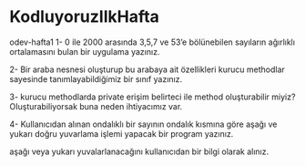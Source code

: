 # KodluyoruzIlkHafta


odev-hafta1
1- 0 ile 2000 arasında 3,5,7 ve 53’e bölünebilen sayıların ağırlıklı ortalamasını bulan bir uygulama yazınız.

2- Bir araba nesnesi oluşturup bu arabaya ait özellikleri kurucu methodlar sayesinde tanımlayabildiğimiz bir sınıf yazınız.

3- kurucu methodlarda private erişim belirteci ile method oluşturabilir miyiz? OIuşturabiliyorsak buna neden ihtiyacımız var.

4- Kullanıcıdan alınan ondalıklı bir sayının ondalık kısmına göre aşağı ve yukarı doğru yuvarlama işlemi yapacak bir program yazınız.

aşağı veya yukarı yuvalarlanacağını kullanıcıdan bir bilgi olarak alınız.
